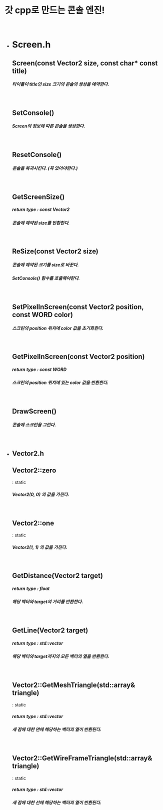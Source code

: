 <h1>갓 cpp로 만드는 콘솔 엔진!</h1>
<br>

<ul>
  <li><h1> Screen.h </h1> </li>
  
  
  <h2> Screen(const Vector2 size, const char* const title) </h2>
  <h5> 타이틀이 title인 size 크기의 콘솔의 생성을 예약한다. </h5>
  <br>
  
  <h2> SetConsole() </h2>
  <h5> Screen의 정보에 따른 콘솔을 생성한다. </h5>
  <br>
  
  <h2> ResetConsole() </h2>
  <h5> 콘솔을 복귀시킨다. (꼭 있어야한다.) </h5>
  <br>
  
  <h2> GetScreenSize() </h2>
  <h5> return type : const Vector2 </h5>
  <h5> 콘솔에 예약된 size를 반환한다. </h5>
  <br>
  
  <h2> ReSize(const Vector2 size) </h2>
  <h5> 콘솔에 예약된 크기를 size로 바꾼다. </h5>
  <h5> SetConsole() 함수를 호출해야한다. </h5>
  <br>
  
  <h2> SetPixelInScreen(const Vector2 position, const WORD color) </h2>
  <h5> 스크린의 position 위치에 color 값을 초기화한다.  </h5>
  <br>
  
  <h2> GetPixelInScreen(const Vector2 position) </h2>
  <h5> return type : const WORD </h5>
  <h5> 스크린의 position 위치에 있는 color 값을 반환한다.  </h5>
  <br>
  
  <h2> DrawScreen() </h2>
  <h5> 콘솔에 스크린을 그린다. </h5>
  <br>
  
  <li><h2> Vector2.h </h2> </li>
  
  
  <h2> Vector2::zero </h2> : static
  <h5> Vector2(0, 0) 의 값을 가진다. </h5>
  <br>
  
  <h2> Vector2::one </h2> : static
  <h5> Vector2(1, 1) 의 값을 가진다. </h5>
  <br>
  
  <h2> GetDistance(Vector2 target) </h2>
  <h5> return type : float </h5>
  <h5> 해당 벡터와 target의 거리를 반환한다. </h5>
  <br>
  
  <h2> GetLine(Vector2 target) </h2>
  <h5> return type : std::vector<Vector2> </h5>
  <h5> 해당 벡터와 target까지의 모든 벡터의 열을 반환한다. </h5>
  <br>
  
  <h2> Vector2::GetMeshTriangle(std::array<Vector2, 3>& triangle) </h2> : static
  <h5> return type : std::vector<Vector2> </h5>
  <h5> 세 점에 대한 면에 해당하는 벡터의 열이 반환된다. </h5>
  <br>
  
  <h2> Vector2::GetWireFrameTriangle(std::array<Vector2, 3>& triangle) </h2> : static
  <h5> return type : std::vector<Vector2> </h5>
  <h5> 세 점에 대한 선에 해당하는 벡터의 열이 반환된다. </h5>
  <br>
  
</ul>
